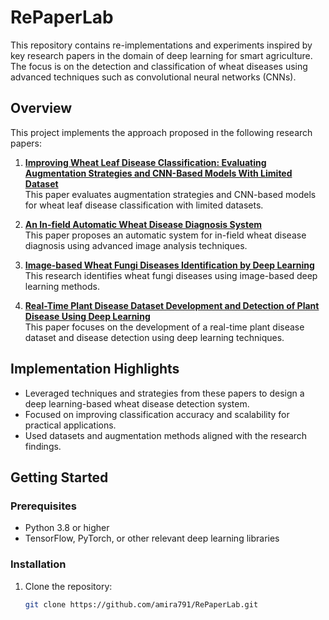# RePaperLab
This repository contains re-implementations and experiments inspired by key research papers in the domain of deep learning for smart agriculture. The focus is on the detection and classification of wheat diseases using advanced techniques such as convolutional neural networks (CNNs).
## Overview
This project implements the approach proposed in the following research papers:

1. **[Improving Wheat Leaf Disease Classification: Evaluating Augmentation Strategies and CNN-Based Models With Limited Dataset](https://ieeexplore.ieee.org/abstract/document/10521470)**  
   This paper evaluates augmentation strategies and CNN-based models for wheat leaf disease classification with limited datasets.

2. **[An In-field Automatic Wheat Disease Diagnosis System](https://arxiv.org/pdf/1710.08299)**  
   This paper proposes an automatic system for in-field wheat disease diagnosis using advanced image analysis techniques.

3. **[Image-based Wheat Fungi Diseases Identification by Deep Learning](https://www.mdpi.com/2223-7747/10/8/1500)**  
   This research identifies wheat fungi diseases using image-based deep learning methods.

4. **[Real-Time Plant Disease Dataset Development and Detection of Plant Disease Using Deep Learning](https://ieeexplore.ieee.org/stamp/stamp.jsp?arnumber=10414062)**  
   This paper focuses on the development of a real-time plant disease dataset and disease detection using deep learning techniques.

## Implementation Highlights
- Leveraged techniques and strategies from these papers to design a deep learning-based wheat disease detection system.
- Focused on improving classification accuracy and scalability for practical applications.
- Used datasets and augmentation methods aligned with the research findings.

## Getting Started
### Prerequisites
- Python 3.8 or higher
- TensorFlow, PyTorch, or other relevant deep learning libraries

### Installation
1. Clone the repository:  
   ```bash
   git clone https://github.com/amira791/RePaperLab.git
